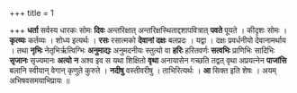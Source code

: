 +++
title = 1

+++
**धर्ता** सर्वस्य धारकः सोमः **दिवः** अन्तरिक्षात् अन्तरिक्षस्थिताद्दशापवित्रात् **पवते** पूयते । कीदृशः सोमः । **कृत्व्यः** कर्तव्यः । शोध्य इत्यर्थः । **रसः** रसात्मको **देवानां** **दक्षः** बलप्रदः । यद्वा । दक्षः प्रवर्धनीयो देवानामर्थाय । तथा **नृभिः** नेतृभिर्ऋत्विग्भिः **अनुमाद्यः** अनुमदनीयः स्तुत्यो वा **हरिः** हरितवर्णः **सत्वभिः** प्राणिभिः सादिभिः **सृजानः** सृज्यमानः **अत्यो** **न** अश्व इव स यथा शिक्षितो **वृथा** अनायासेन गच्छति तद्वत् वृथा अप्रयत्नेन **पाजांसि** बलानि स्वीयान् वेगान् कृणुते कुरुते । **नदीषु** वस्तीवरीषु । ताभिरित्यर्थः । **आ** सिक्त इति शेषः । अयम् अभिषवसमयाभिप्रायः ॥